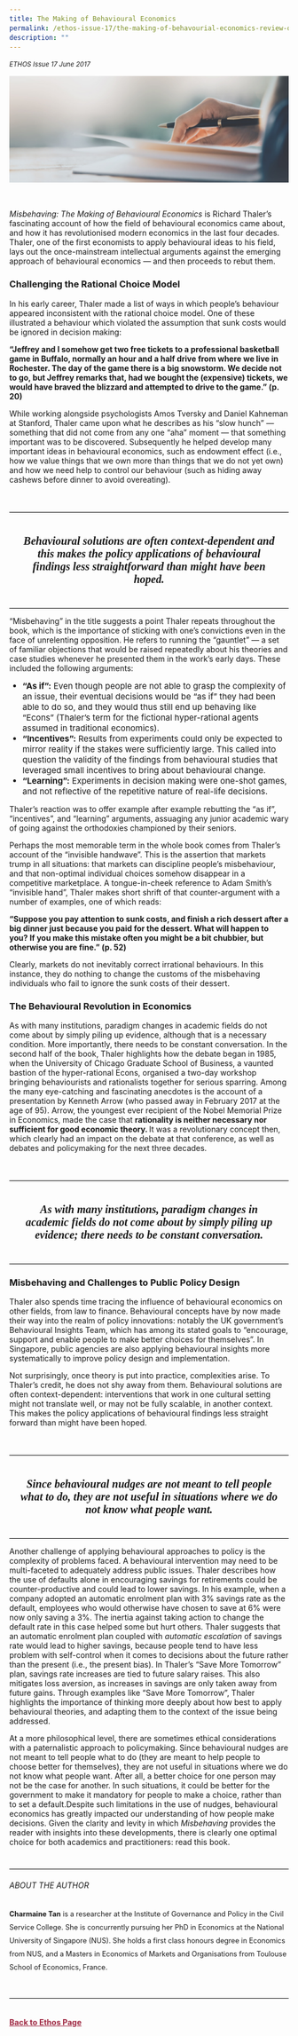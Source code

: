 ```yaml
---
title: The Making of Behavioural Economics
permalink: /ethos-issue-17/the-making-of-behavourial-economics-review-of-misbehaving-by-richard-thaler/
description: ""
---
```

<style>

.back a
{
	color: #9f2943;
	font-weight: bold;
}

#banner img
{
	width:100%;
}
	
.author
{
border-bottom: 1px solid black;
margin-top:40px;
padding-bottom:30px;
border-top: 1px solid black;	

}

.author p {
	font-size: 0.9em;
	line-height:24px !important;
	}	

.break
{
   border-top: 1px solid  black;
   border-bottom: 1px solid black;
	 padding:20px;
	text-align:center;
	margin-top:50px;
}
	
.break1
{
font-family: Georgia;
	font-size:20px;
	font-style: italic;
	font-weight: bold;
}

.boxheader {
	color: white !important;
	}	

.containerbox {
	background-color: #B7C9E2;
	border-radius: 10px;
	padding: 5%;
	margin-top: 5%;
	
	}	

li {
	font-size: 15px !important;
	
	}	

</style>

<em><small>ETHOS Issue 17 June 2017</small></em>

<img src="/images/Landing_Banner_Images/banner_book%20review.jpg">
  
<p>&nbsp;</p>  
  
<p><em>Misbehaving: The Making of Behavioural Economics</em> is Richard Thaler’s fascinating account of how the field of behavioural economics came about, and how it has revolutionised modern economics in the last four decades. Thaler, one of the first economists to apply behavioural ideas to his field, lays out the once-mainstream intellectual arguments against the emerging approach of behavioural economics — and then proceeds to rebut them.</p>  
  
<h3>Challenging the Rational Choice Model </h3>  
  
<p>In his early career, Thaler made a list of ways in which people’s behaviour appeared inconsistent with the rational choice model. One of these illustrated a behaviour which violated the assumption that sunk costs would be ignored in decision making: </p>  
  
<p><strong>“Jeffrey and I somehow get two free tickets to a professional basketball game in Buffalo, normally an hour and a half drive from where we live in Rochester. The day of the game there is a big snowstorm. We decide not to go, but Jeffrey remarks that, had we bought the (expensive) tickets, we would have braved the blizzard and attempted to drive to the game.” (p. 20)</strong></p>  
  
<p>While working alongside psychologists Amos Tversky and Daniel Kahneman at Stanford, Thaler came upon what he describes as his “slow hunch” — something that did not come from any one “aha” moment — that something important was to be discovered. Subsequently he helped develop many important ideas in behavioural economics, such as endowment effect (i.e., how we value things that we own more than things that we do not yet own) and how we need help to control our behaviour (such as hiding away cashews before dinner to avoid overeating).</p>  
  
<div class="break">  
  
<p class="break1">  
Behavioural solutions are often  
context-dependent and this makes  
the policy applications of behavioural  
findings less straightforward than might  
have been hoped.  
</p>  
  
</div>  
  
<p>“Misbehaving” in the title suggests a point Thaler repeats throughout the book, which is the importance of sticking with one’s convictions even in the face of unrelenting opposition. He refers to running the “gauntlet” — a set of familiar objections that would be raised repeatedly about his theories and case studies whenever he presented them in the work’s early days. These included the following arguments:</p>  
  
<ul>  
<li><strong>“As if”:</strong> Even though people are not able to grasp the complexity of an issue, their eventual decisions would be “as if” they had been able to do so, and they would thus still end up behaving like “Econs” (Thaler’s term for the fictional hyper-rational agents assumed in traditional economics). </li>  
<li><strong>“Incentives”:</strong> Results from experiments could only be expected to mirror reality if the stakes were sufficiently large. This called into question the validity of the findings from behavioural studies that leveraged small incentives to bring about behavioural change. </li>  
<li><strong>“Learning”:</strong> Experiments in decision making were one-shot games, and not reflective of the repetitive nature of real-life decisions. </li>  
</ul>  
  
<p>Thaler’s reaction was to offer example after example rebutting the “as if”, “incentives”, and “learning” arguments, assuaging any junior academic wary of going against the orthodoxies championed by their seniors. </p>  
  
<p>Perhaps the most memorable term in the whole book comes from Thaler’s account of the “invisible handwave”. This is the assertion that markets trump in all situations: that markets can discipline people’s misbehaviour, and that non-optimal individual choices somehow disappear in a competitive marketplace. A tongue-in-cheek reference to Adam Smith’s “invisible hand”, Thaler makes short shrift of that counter-argument with a number of examples, one of which reads:</p>  
  
<p><strong>“Suppose you pay attention to sunk costs, and finish a rich dessert after a big dinner just because you paid for the dessert. What will happen to you? If you make this mistake often you might be a bit chubbier, but otherwise you are fine.” (p. 52)</strong></p>  
  
<p>Clearly, markets do not inevitably correct irrational behaviours. In this instance, they do nothing to change the customs of the misbehaving individuals who fail to ignore the sunk costs of their dessert.</p>  
  
<h3>The Behavioural Revolution in Economics</h3>  
  
<p>As with many institutions, paradigm changes in academic fields do not come about by simply piling up evidence, although that is a necessary condition. More importantly, there needs to be constant conversation. In the second half of the book, Thaler highlights how the debate began in 1985, when the University of Chicago Graduate School of Business, a vaunted bastion of the hyper-rational Econs, organised a two-day workshop bringing behaviourists and rationalists together for serious sparring. Among the many eye-catching and fascinating anecdotes is the account of a presentation by Kenneth Arrow (who passed away in February 2017 at the age of 95). Arrow, the youngest ever recipient of the Nobel Memorial Prize in Economics, made the case that <strong>rationality is neither necessary nor sufficient for good economic theory. </strong>It was a revolutionary concept then, which clearly had an impact on the debate at that conference, as well as debates and policymaking for the next three decades.</p>  
  
<div class="break">  
  
<p class="break1">  
As with many institutions, paradigm  
changes in academic fields do not come  
about by simply piling up evidence; there  
needs to be constant conversation.  
</p>  
  
</div>  
  
<h3>Misbehaving and Challenges to Public Policy Design </h3>  
  
<p>Thaler also spends time tracing the influence of behavioural economics on other fields, from law to finance. Behavioural concepts have by now made their way into the realm of policy innovations: notably the UK government’s Behavioural Insights Team, which has among its stated goals to “encourage, support and enable people to make better choices for themselves”. In Singapore, public agencies are also applying behavioural insights more systematically to improve policy design and implementation. </p>  
  
<p>Not surprisingly, once theory is put into practice, complexities arise. To Thaler’s credit, he does not shy away from them. Behavioural solutions are often context-dependent: interventions that work in one cultural setting might not translate well, or may not be fully scalable, in another context. This makes the policy applications of behavioural findings less straight forward than might have been hoped.</p>  
  
<div class="break">  
  
<p class="break1">  
Since behavioural nudges are not meant  
to tell people what to do, they are not  
useful in situations where we do not know  
what people want.  
</p>  
  
</div>  
  
<p>Another challenge of applying behavioural approaches to policy is the complexity of problems faced. A behavioural intervention may need to be multi-faceted to adequately address public issues. Thaler describes how the use of defaults alone in encouraging savings for retirements could be counter-productive and could lead to lower savings. In his example, when a company adopted an automatic enrolment plan with 3% savings rate as the default, employees who would otherwise have chosen to save at 6% were now only saving a 3%. The inertia against taking action to change the default rate in this case helped some but hurt others. Thaler suggests that an automatic enrolment plan coupled with <em>automatic escalation</em> of savings rate would lead to higher savings, because people tend to have less problem with self-control when it comes to decisions about the future rather than the present (i.e., the present bias). In Thaler’s “Save More Tomorrow” plan, savings rate increases are tied to future salary raises. This also mitigates loss aversion, as increases in savings are only taken away from future gains. Through examples like “Save More Tomorrow”, Thaler highlights the importance of thinking more deeply about how best to apply behavioural theories, and adapting them to the context of the issue being addressed. </p>  
  
<p>At a more philosophical level, there are sometimes ethical considerations with a paternalistic approach to policymaking. Since behavioural nudges are not meant to tell people what to do (they are meant to help people to choose better for themselves), they are not useful in situations where we do not know what people want. After all, a better choice for one person may not be the case for another. In such situations, it could be better for the government to make it mandatory for people to make a choice, rather than to set a default.Despite such limitations in the use of nudges, behavioural economics has greatly impacted our understanding of how people make decisions. Given the clarity and levity in which <em>Misbehaving </em>provides the reader with insights into these developments, there is clearly one optimal choice for both academics and practitioners: read this book.</p>  
  
<div class="author">  
  
<h6>ABOUT THE AUTHOR</h6>  
  

<p class="small-text"><strong>Charmaine Tan</strong> is a researcher at the Institute of Governance and Policy in the Civil Service College. She is concurrently pursuing her PhD in Economics at the National University of Singapore (NUS). She holds a first class honours degree in Economics from NUS, and a Masters in Economics of Markets and Organisations from Toulouse School of Economics, France.</p>  

  
  
</div>  
  



<br>
<br>	
<div class="back">
<a href="/ethos/">Back to Ethos Page</a>	
</div>